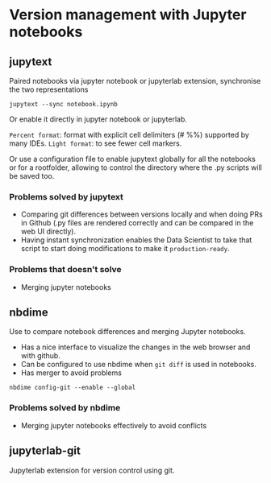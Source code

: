 # Version management with Jupyter notebooks

## jupytext

Paired notebooks via jupyter notebook or jupyterlab extension, synchronise the two representations

```
jupytext --sync notebook.ipynb
```

Or enable it directly in jupyter notebook or jupyterlab.

`Percent format`: format with explicit cell delimiters (# %%) supported by many IDEs.
`Light format`: to see fewer cell markers.

Or use a configuration file to enable jupytext globally for all the notebooks or for a rootfolder, allowing to control the directory where the .py scripts will be saved too.

### Problems solved by jupytext
- Comparing git differences between versions locally and when doing PRs in Github (.py files are rendered correctly and can be compared in the web UI directly).
- Having instant synchronization enables the Data Scientist to take that script to start doing modifications to make it `production-ready`.

### Problems that doesn't solve
- Merging jupyter notebooks

## nbdime

Use to compare notebook differences and merging Jupyter notebooks.

- Has a nice interface to visualize the changes in the web browser and with github.
- Can be configured to use nbdime when `git diff` is used in notebooks.
- Has merger to avoid problems 

```
nbdime config-git --enable --global
```
### Problems solved by nbdime
- Merging jupyter notebooks effectively to avoid conflicts

## jupyterlab-git
Jupyterlab extension for version control using git.


